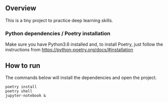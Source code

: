 ## Overview

This is a tiny project to practice deep learning skills.

### Python dependencies / Poetry installation
Make sure you have Python3.6 installed and, to install Poetry, just follow the instructions from https://python-poetry.org/docs/#installation

## How to run
The commands below will install the dependencies and open the project.

```
poetry install
poetry shell
jupyter-notebook &
```
